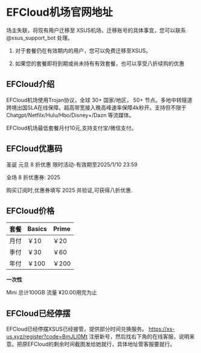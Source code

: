 # EFCloud机场官网地址

场主失联，将现有用户迁移至 XSUS机场，迁移账号的具体事宜，您可以联系 @xsus_support_bot 处理。

1. 对于套餐仍在有效期内的用户，您可以免费迁移至XSUS。

2. 如果您的套餐即将到期或尚未持有有效套餐，也可以享受八折续购的优惠

## EFCloud介绍

EFCloud机场使用Trojan协议，全球 30+ 国家/地区， 50+ 节点。多地中转隧道跨境出国SLA在线保障。超高带宽接入晚高峰速率保障4k秒开。支持但不限于 Chatgpt/Netfilx/Hulu/Hbo/Disney+/Dazn 等流媒体。

EFCloud机场最低套餐月付10元,支持支付宝/微信支付。

## EFCloud优惠码

圣诞 元旦 8 折优惠 限时活动-有效期至2025/1/10 23:59

全场 8 折优惠券: 2025

购买订阅时,优惠券填写 2025 并验证,可获得八折优惠.

## EFCloud价格

|套餐|Basics|Prime|
|----|----|----|
|月付|￥10|￥20|
|季付|￥30|￥60|
|年付|￥100|￥200|

**一次性**

Mini 总计100GB 流量 ¥20.00用完为止

## EFCloud已经停摆

EFCloud已经停摆XSUS已经接管，提供部分时间兑换服务。
https://xs-us.xyz/register?code=BmJLl0Mt
注册新号，然后找右下角的在线客服，说明来意。把原EFCloud的剩余时间截图发给她就行，具体地址管客服要就行。
